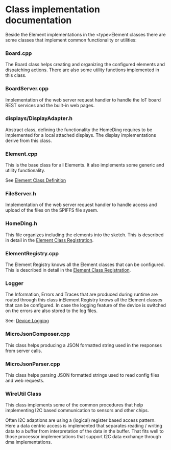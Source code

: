 # Class implementation documentation

Beside the Element implementations in the \<type\>Element classes there are some classes that implement common functionality or utilities:


### Board.cpp

The Board class helps creating and organizing the configured elements and dispatching actions. There are also some utility functions implemented in this class.

### BoardServer.cpp

Implementation of the web server request handler to handle the IoT board REST services and the built-in web pages.

### displays/DisplayAdapter.h

Abstract class, defining the functionality the HomeDing requires to be implemented for a local attached displays.
The display implementations derive from this class.


### Element.cpp

This is the base class for all Elements. It also implements some generic and utility functionality.

See [Element Class Definition](ElementClass)


### FileServer.h

Implementation of the web server request handler to handle access and upload of the files on the SPIFFS file sysem.


### HomeDing.h

This file organizes including the elements into the sketch. This is described in detail in the [Element Class Registration](ElementRegistry).


### ElementRegistry.cpp

The Element Registry knows all the Element classes that can be configured.
This is described in detail in the [Element Class Registration](ElementRegistry).


### Logger

The Information, Errors and Traces that are produced during runtime are routed through this class inElement Registry knows all the Element classes that can be configured.
In case the logging feature of the device is switched on the errors are also stored to the log files.

See: [Device Logging](logger)


### MicroJsonComposer.cpp

This class helps producing a JSON formatted string used in the responses from server calls.  


### MicroJsonParser.cpp

This class helps parsing JSON formatted strings used to read config files and web requests.  


### WireUtil Class

This class implements some of the common procedures that help implementing I2C based communication to sensors and other chips.

Often I2C adaptions are using a (logical) register based access pattern.
Here a data centric access is implemented that separates reading / writing data to a buffer from interpretation of the data in the buffer.
That fits well to those processor implementations that support I2C data exchange through dma implementations.


